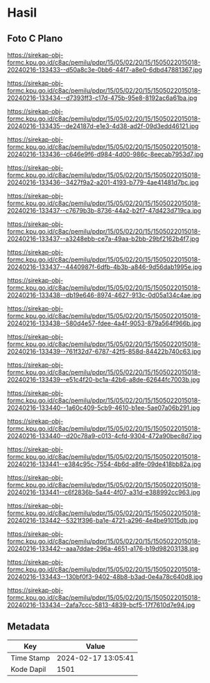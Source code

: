 # Hasil

## Foto C Plano

https://sirekap-obj-formc.kpu.go.id/c8ac/pemilu/pdpr/15/05/02/20/15/1505022015018-20240216-133433--d50a8c3e-0bb6-44f7-a8e0-6dbd47881367.jpg

https://sirekap-obj-formc.kpu.go.id/c8ac/pemilu/pdpr/15/05/02/20/15/1505022015018-20240216-133434--d7393ff3-c17d-475b-95e8-8192ac6a61ba.jpg

https://sirekap-obj-formc.kpu.go.id/c8ac/pemilu/pdpr/15/05/02/20/15/1505022015018-20240216-133435--de24187d-e1e3-4d38-ad2f-09d3edd46121.jpg

https://sirekap-obj-formc.kpu.go.id/c8ac/pemilu/pdpr/15/05/02/20/15/1505022015018-20240216-133436--c646e9f6-d984-4d00-986c-8eecab7953d7.jpg

https://sirekap-obj-formc.kpu.go.id/c8ac/pemilu/pdpr/15/05/02/20/15/1505022015018-20240216-133436--3427f9a2-a201-4193-b779-4ae41481d7bc.jpg

https://sirekap-obj-formc.kpu.go.id/c8ac/pemilu/pdpr/15/05/02/20/15/1505022015018-20240216-133437--c7679b3b-8736-44a2-b2f7-47d423d719ca.jpg

https://sirekap-obj-formc.kpu.go.id/c8ac/pemilu/pdpr/15/05/02/20/15/1505022015018-20240216-133437--a3248ebb-ce7a-49aa-b2bb-29bf2162b4f7.jpg

https://sirekap-obj-formc.kpu.go.id/c8ac/pemilu/pdpr/15/05/02/20/15/1505022015018-20240216-133437--4440987f-6dfb-4b3b-a846-9d56dab1995e.jpg

https://sirekap-obj-formc.kpu.go.id/c8ac/pemilu/pdpr/15/05/02/20/15/1505022015018-20240216-133438--db19e646-8974-4627-913c-0d05a134c4ae.jpg

https://sirekap-obj-formc.kpu.go.id/c8ac/pemilu/pdpr/15/05/02/20/15/1505022015018-20240216-133438--580d4e57-fdee-4a4f-9053-879a564f966b.jpg

https://sirekap-obj-formc.kpu.go.id/c8ac/pemilu/pdpr/15/05/02/20/15/1505022015018-20240216-133439--761f32d7-6787-42f5-858d-84422b740c63.jpg

https://sirekap-obj-formc.kpu.go.id/c8ac/pemilu/pdpr/15/05/02/20/15/1505022015018-20240216-133439--e51c4f20-bc1a-42b6-a8de-62644fc7003b.jpg

https://sirekap-obj-formc.kpu.go.id/c8ac/pemilu/pdpr/15/05/02/20/15/1505022015018-20240216-133440--1a60c409-5cb9-4610-b1ee-5ae07a06b291.jpg

https://sirekap-obj-formc.kpu.go.id/c8ac/pemilu/pdpr/15/05/02/20/15/1505022015018-20240216-133440--d20c78a9-c013-4cfd-9304-472a90bec8d7.jpg

https://sirekap-obj-formc.kpu.go.id/c8ac/pemilu/pdpr/15/05/02/20/15/1505022015018-20240216-133441--e384c95c-7554-4b6d-a8fe-09de418bb82a.jpg

https://sirekap-obj-formc.kpu.go.id/c8ac/pemilu/pdpr/15/05/02/20/15/1505022015018-20240216-133441--c6f2836b-5a44-4f07-a31d-e388992cc963.jpg

https://sirekap-obj-formc.kpu.go.id/c8ac/pemilu/pdpr/15/05/02/20/15/1505022015018-20240216-133442--5321f396-ba1e-4721-a296-4e4be91015db.jpg

https://sirekap-obj-formc.kpu.go.id/c8ac/pemilu/pdpr/15/05/02/20/15/1505022015018-20240216-133442--aaa7ddae-296a-4651-a176-b19d98203138.jpg

https://sirekap-obj-formc.kpu.go.id/c8ac/pemilu/pdpr/15/05/02/20/15/1505022015018-20240216-133443--130bf0f3-9402-48b8-b3ad-0e4a78c640d8.jpg

https://sirekap-obj-formc.kpu.go.id/c8ac/pemilu/pdpr/15/05/02/20/15/1505022015018-20240216-133434--2afa7ccc-5813-4839-bcf5-17f7610d7e94.jpg


## Metadata

| Key        | Value               |
| ---------- | ------------------- |
| Time Stamp | 2024-02-17 13:05:41 |
| Kode Dapil | 1501                |



